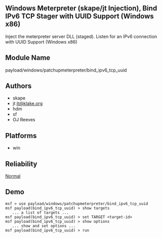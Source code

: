 ## Windows Meterpreter (skape/jt Injection), Bind IPv6 TCP Stager with UUID Support (Windows x86)

Inject the meterpreter server DLL (staged). Listen for an 
IPv6 connection with UUID Support (Windows x86)


## Module Name
payload/windows/patchupmeterpreter/bind_ipv6_tcp_uuid

## Authors
* skape
* jt <jt@klake.org>
* hdm
* sf
* OJ Reeves





## Platforms
* win

## Reliability
[Normal](https://github.com/rapid7/metasploit-framework/wiki/Exploit-Ranking)

## Demo

```
msf > use payload/windows/patchupmeterpreter/bind_ipv6_tcp_uuid
msf payload(bind_ipv6_tcp_uuid) > show targets
   ... a list of targets ...
msf payload(bind_ipv6_tcp_uuid) > set TARGET <target-id>
msf payload(bind_ipv6_tcp_uuid) > show options
   ... show and set options ...
msf payload(bind_ipv6_tcp_uuid) > run
```
    
    